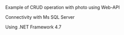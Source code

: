 Example of CRUD operation with photo using Web-API

Connectivity with Ms SQL Server

Using .NET Framework 4.7

